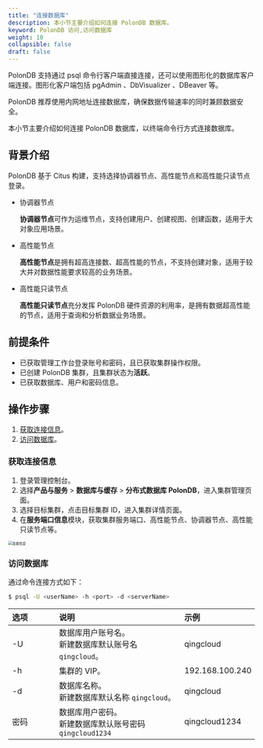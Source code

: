 ```yaml
---
title: "连接数据库"
description: 本小节主要介绍如何连接 PolonDB 数据库。 
keyword: PolonDB 访问,访问数据库
weight: 10
collapsible: false
draft: false
---
```



PolonDB 支持通过 psql 命令行客户端直接连接，还可以使用图形化的数据库客户端连接。图形化客户端包括 pgAdmin 、DbVisualizer 、DBeaver 等。

PolonDB 推荐使用内网地址连接数据库，确保数据传输速率的同时兼顾数据安全。

本小节主要介绍如何连接 PolonDB 数据库，以终端命令行方式连接数据库。

## 背景介绍

PolonDB 基于 Citus 构建，支持选择协调器节点、高性能节点和高性能只读节点登录。

- 协调器节点

   **协调器节点**可作为运维节点，支持创建用户、创建视图、创建函数，适用于大对象应用场景。

- 高性能节点

   **高性能节点**是拥有超高连接数、超高性能的节点，不支持创建对象，适用于较大并对数据性能要求较高的业务场景。

- 高性能只读节点

   **高性能只读节点**充分发挥 PolonDB 硬件资源的利用率，是拥有数据超高性能的节点，适用于查询和分析数据业务场景。

## 前提条件

- 已获取管理工作台登录账号和密码，且已获取集群操作权限。
- 已创建 PolonDB 集群，且集群状态为**活跃**。
- 已获取数据库、用户和密码信息。

## 操作步骤

1. [获取连接信息](#获取连接信息)。
2. [访问数据库](#访问数据库)。

### 获取连接信息

1. 登录管理控制台。
2. 选择**产品与服务** > **数据库与缓存** > **分布式数据库 PolonDB**，进入集群管理页面。
3. 选择目标集群，点击目标集群 ID，进入集群详情页面。
4. 在**服务端口信息**模块，获取集群服务端口、高性能节点、协调器节点、高性能只读节点等。

<img src="../../_images/check_access_info.png" alt="连接信息" style="zoom:50%;" />

### 访问数据库
   
通过命令连接方式如下：

```bash
$ psql -U <userName> -h <port> -d <serverName> 
```

|<span style="display:inline-block;width:80px">选项</span> |<span style="display:inline-block;width:240px">说明</span>|<span style="display:inline-block;width:280px">示例</span> |
|:----|:----|:----|
|-U           |数据库用户账号名。<br>新建数据库默认账号名 `qingcloud`。      | qingcloud |
|-h          |集群的 VIP。                 |192.168.100.240|
|-d          |数据库名称。 <br>新建数据库默认名称 `qingcloud`。            | qingcloud |
|密码          |数据库用户密码。<br>新建数据库默认账号密码`qingcloud1234`              | qingcloud1234 |
